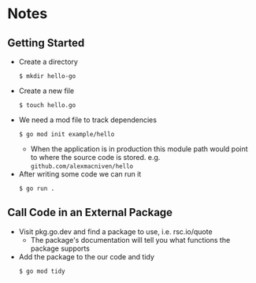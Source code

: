 # Notes
## Getting Started
- Create a directory
  ```
  $ mkdir hello-go
  ```
- Create a new file
  ```
  $ touch hello.go
  ```
- We need a mod file to track dependencies
  ```
  $ go mod init example/hello
  ```
  - When the application is in production this module path would point to where the source code is stored. e.g. `github.com/alexmacniven/hello`
- After writing some code we can run it
  ```
  $ go run .
  ```
## Call Code in an External Package
- Visit pkg.go.dev and find a package to use, i.e. rsc.io/quote
  - The package's documentation will tell you what functions the package supports
- Add the package to the our code and tidy
  ```
  $ go mod tidy
  ```
